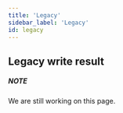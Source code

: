 ```yaml
---
title: 'Legacy'
sidebar_label: 'Legacy'
id: legacy
---
```


## Legacy write result


##### NOTE

We are still working on this page.